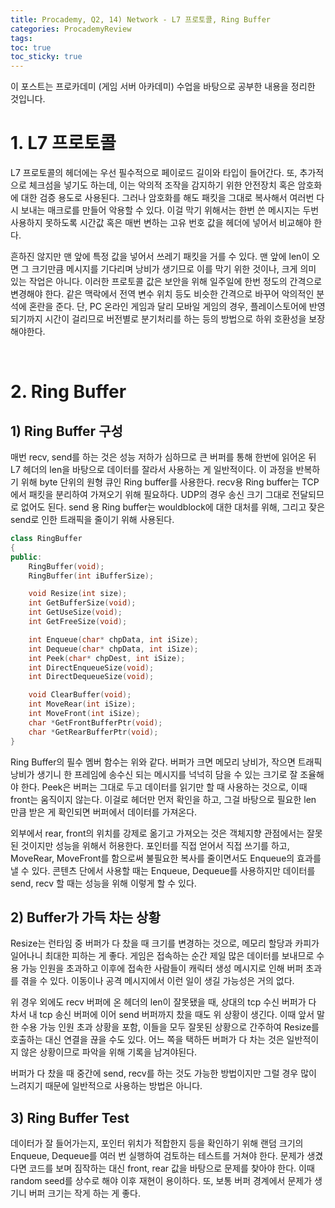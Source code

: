 ```yaml
---
title: Procademy, Q2, 14) Network - L7 프로토콜, Ring Buffer
categories: ProcademyReview
tags: 
toc: true
toc_sticky: true
---
```


이 포스트는 프로카데미 (게임 서버 아카데미) 수업을 바탕으로 공부한 내용을 정리한 것입니다. 

# **1. L7 프로토콜**

L7 프로토콜의 헤더에는 우선 필수적으로 페이로드 길이와 타입이 들어간다. 또, 추가적으로 체크섬을 넣기도 하는데, 이는 악의적 조작을 감지하기 위한 안전장치 혹은 암호화에 대한 검증 용도로 사용된다. 그러나 암호화를 해도 패킷을 그대로 복사해서 여러번 다시 보내는 매크로를 만들어 악용할 수 있다. 이걸 막기 위해서는 한번 쓴 메시지는 두번 사용하지 못하도록 시간값 혹은 매번 변하는 고유 번호 값을 헤더에 넣어서 비교해야 한다.  

흔하진 않지만 맨 앞에 특정 값을 넣어서 쓰레기 패킷을 거를 수 있다. 맨 앞에 len이 오면 그 크기만큼 메시지를 기다리며 낭비가 생기므로 이를 막기 위한 것이나, 크게 의미 있는 작업은 아니다. 이러한 프로토콜 값은 보안을 위해 일주일에 한번 정도의 간격으로 변경해야 한다. 같은 맥락에서 전역 변수 위치 등도 비슷한 간격으로 바꾸어 악의적인 분석에 혼란을 준다. 단, PC 온라인 게임과 달리 모바일 게임의 경우, 플레이스토어에 반영되기까지 시간이 걸리므로 버전별로 분기처리를 하는 등의 방법으로 하위 호환성을 보장해야한다. 

<br/>

# **2. Ring Buffer**

## **1) Ring Buffer 구성**

매번 recv, send를 하는 것은 성능 저하가 심하므로 큰 버퍼를 통해 한번에 읽어온 뒤 L7 헤더의 len을 바탕으로 데이터를 잘라서 사용하는 게 일반적이다. 이 과정을 반복하기 위해 byte 단위의 원형 큐인 Ring buffer를 사용한다. recv용 Ring buffer는 TCP에서 패킷을 분리하여 가져오기 위해 필요하다. UDP의 경우 송신 크기 그대로 전달되므로 없어도 된다. send 용 Ring buffer는 wouldblock에 대한 대처를 위해, 그리고 잦은 send로 인한 트래픽을 줄이기 위해 사용된다. 

```c++
class RingBuffer
{
public:
    RingBuffer(void);
    RingBuffer(int iBufferSize);

    void Resize(int size);
    int GetBufferSize(void);
    int GetUseSize(void);
    int GetFreeSize(void);

    int Enqueue(char* chpData, int iSize);
    int Dequeue(char* chpData, int iSize);
    int Peek(char* chpDest, int iSize);
    int DirectEnqueueSize(void);
    int DirectDequeueSize(void);

    void ClearBuffer(void); 
    int MoveRear(int iSize);
    int MoveFront(int iSize);
    char *GetFrontBufferPtr(void);
    char *GetRearBufferPtr(void);
}

```

Ring Buffer의 필수 멤버 함수는 위와 같다. 버퍼가 크면 메모리 낭비가, 작으면 트래픽 낭비가 생기니 한 프레임에 송수신 되는 메시지를 넉넉히 담을 수 있는 크기로 잘 조율해야 한다. Peek은 버퍼는 그대로 두고 데이터를 읽기만 할 때 사용하는 것으로, 이때 front는 움직이지 않는다. 이걸로 헤더만 먼저 확인을 하고, 그걸 바탕으로 필요한 len 만큼 받은 게 확인되면 버퍼에서 데이터를 가져온다. 

외부에서 rear, front의 위치를 강제로 옮기고 가져오는 것은 객체지향 관점에서는 잘못된 것이지만 성능을 위해서 허용한다. 포인터를 직접 얻어서 직접 쓰기를 하고, MoveRear, MoveFront를 함으로써 불필요한 복사를 줄이면서도 Enqueue의 효과를 낼 수 있다. 콘텐츠 단에서 사용할 때는 Enqueue, Dequeue를 사용하지만 데이터를 send, recv 할 때는 성능을 위해 이렇게 할 수 있다. 

## **2) Buffer가 가득 차는 상황**

Resize는 런타임 중 버퍼가 다 찼을 때 크기를 변경하는 것으로, 메모리 할당과 카피가 일어나니 최대한 피하는 게 좋다. 게임은 접속하는 순간 제일 많은 데이터를 보내므로 수용 가능 인원을 초과하고 이후에 접속한 사람들이 캐릭터 생성 메시지로 인해 버퍼 초과를 겪을 수 있다. 이동이나 공격 메시지에서 이런 일이 생길 가능성은 거의 없다. 

위 경우 외에도 recv 버퍼에 온 헤더의 len이 잘못됐을 때, 상대의 tcp 수신 버퍼가 다 차서 내 tcp 송신 버퍼에 이어 send 버퍼까지 찼을 때도 위 상황이 생긴다. 이때 앞서 말한 수용 가능 인원 초과 상황을 포함, 이들을 모두 잘못된 상황으로 간주하여 Resize를 호출하는 대신 연결을 끊을 수도 있다. 어느 쪽을 택하든 버퍼가 다 차는 것은 일반적이지 않은 상황이므로 파악을 위해 기록을 남겨야된다. 

버퍼가 다 찼을 때 중간에 send, recv를 하는 것도 가능한 방법이지만 그럴 경우 많이 느려지기 때문에 일반적으로 사용하는 방법은 아니다. 

## **3) Ring Buffer Test**

데이터가 잘 들어가는지, 포인터 위치가 적합한지 등을 확인하기 위해 랜덤 크기의 Enqueue, Dequeue를 여러 번 실행하여 검토하는 테스트를 거쳐야 한다. 문제가 생겼다면 코드를 보며 짐작하는 대신 front, rear 값을 바탕으로 문제를 찾아야 한다. 이때 random seed를 상수로 해야 이후 재현이 용이하다. 또, 보통 버퍼 경계에서 문제가 생기니 버퍼 크기는 작게 하는 게 좋다. 